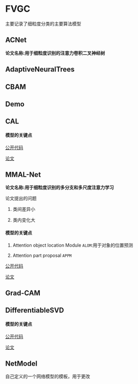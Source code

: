 # FVGC
主要记录了细粒度分类的主要算法模型


## ACNet

**论文名称:用于细粒度识别的注意力卷积二叉神经树**


## AdaptiveNeuralTrees



## CBAM

## Demo



## CAL

#### 模型的关键点


[公开代码](https://github.com/raoyongming/CAL)

[论文](https://arxiv.org/abs/2108.08728)

## MMAL-Net

**论文名称:用于细粒度识别的多分支和多尺度注意力学习**

论文提出的问题

1. 类间差异小

2. 类内变化大

#### 模型的关键点

1. Attention object location Module `ALOM`:用于对象的位置预测

2. Attention part proposal `APPM`


[公开代码](https://github.com/ZF4444/MMAL-Net)

[论文](https://arxiv.org/abs/2003.09150)


## Grad-CAM 


## DifferentiableSVD


#### 模型的关键点



[公开代码](https://github.com/KingJamesSong/DifferentiableSVD)

[论文](https://arxiv.org/pdf/2205.13282v1.pdf)


## NetModel

自己定义的一个网络模型的模板，用于更改





